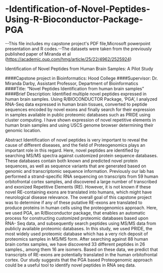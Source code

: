 # -Identification-of-Novel-Peptides-Using-R-Bioconductor-Package-PGA
--This file includes my capstone project's PDF file,Microsoft powerpoint presentation and R codes.--The datasets were taken from the previously published paper of Miranda et al (https://academic.oup.com/hmg/article/25/22/4962/2525924)

Identification of Novel Peptides from Human Brain Samples: A Pilot Study

####Capstone project in Bioinformatics: Hood College
####Supervisor: Dr. Miranda Darby, Assistant Professor, Department of Bioinformatics
####Title: “Novel Peptides Identification from human brain samples”
####Brief Description: Identified multiple novel peptides expressed in human brain samples. Using R/BIOCONDUCTOR Package, ‘PGA’, I analyzed RNA-Seq data expressed in human brain tissues, converted to peptide sequences encoded by novel exons and finally search for their expression in samples available in public proteomic databases such as PRIDE using cluster computing. I have shown expression of novel repetitive elements in human brain samples and using USCS genome browser determining their genomic location.


Abstract
Identification of novel peptides is very important to reveal the cause of different diseases, and the field of Proteogenomics plays an important role in this regard. Here, novel peptides are identified by searching MS/MS spectra against customized protein sequence databases. These databases contain both known and predicted novel protein sequences, as well as sequence variants that are generated based on genomic and transcriptomic sequence information. Previously our lab has performed a strand-specific RNA sequencing on transcripts from 59 human orbitofrontal cortex samples, and discovered a large number of transcribed and exonized Repetitive Elements (RE). However, it is not known if these novel RE-containing exons are translated into humans, which might have neurological disease relevance. The overall goal of this capstone project was to determine if any of these putative RE-exons are translated to produce proteins in human cells using the proteogenomics approach. Here, we used PGA, an R/Bioconductor package, that enables an automatic process for constructing customized proteomic databases based upon RNA- Seq data, and subsequently search peptides using MS/MS data from publicly available proteomic databases. In this study, we used PRIDE, the most widely used proteomic database which has a very rich deposit of proteomics samples in MS/MS form. After searching against 88 human brain cortex samples, we have discovered 33 different peptides in 26 samples., among them 16 are isomers. Based on these data, we predict that transcripts of RE-exons are potentially translated in the human orbitofrontal cortex. Our study suggests that the PGA based Proteogenomic approach could be a useful tool to identify novel peptides in RNA seq data.
